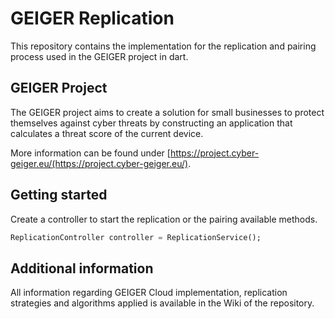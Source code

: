 <!-- 
This README describes the package. If you publish this package to pub.dev,
this README's contents appear on the landing page for your package.

For information about how to write a good package README, see the guide for
[writing package pages](https://dart.dev/guides/libraries/writing-package-pages). 

For general information about developing packages, see the Dart guide for
[creating packages](https://dart.dev/guides/libraries/create-library-packages)
and the Flutter guide for
[developing packages and plugins](https://flutter.dev/developing-packages). 
-->

# GEIGER Replication

This repository contains the implementation for the replication and pairing process used in the GEIGER project in dart.

## GEIGER Project

The GEIGER project aims to create a solution for small businesses to protect themselves against cyber threats by constructing an application that calculates a threat score of the current device.

More information can be found under [https://project.cyber-geiger.eu/(https://project.cyber-geiger.eu/).

## Getting started

Create a controller to start the replication or the pairing available methods.

```Dart
ReplicationController controller = ReplicationService();
```

## Additional information

All information regarding GEIGER Cloud implementation, replication strategies and algorithms applied is available in the Wiki of the repository.